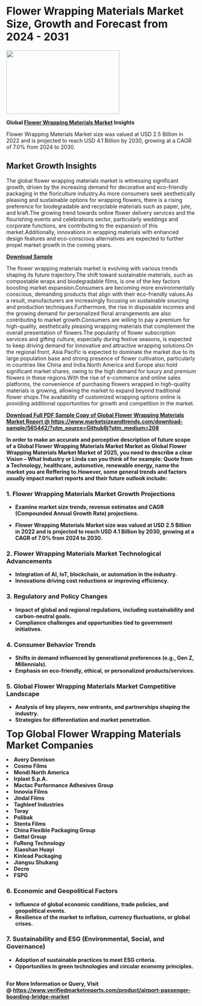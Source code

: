 <H1>Flower Wrapping Materials Market Size, Growth and Forecast from 2024 - 2031</H1><img class="aligncenter size-medium wp-image-584254" src="https://thirdeyenews.in/wp-content/uploads/2024/09/Global-Market-Research-300x168.jpeg" alt="" width="300" height="168" /><p><strong>Global&nbsp;<a href="https://www.marketsizeandtrends.com/download-sample/565442/?utm_source=Github8j?utm_medium=208">Flower Wrapping Materials Market</a> Insights</strong></p><p>Flower Wrapping Materials Market size was valued at USD 2.5 Billion in 2022 and is projected to reach USD 4.1 Billion by 2030, growing at a CAGR of 7.0% from 2024 to 2030.</p><p><h2>Market Growth Insights</h2> <p>The global flower wrapping materials market is witnessing significant growth, driven by the increasing demand for decorative and eco-friendly packaging in the floriculture industry.As more consumers seek aesthetically pleasing and sustainable options for wrapping flowers, there is a rising preference for biodegradable and recyclable materials such as paper, jute, and kraft.The growing trend towards online flower delivery services and the flourishing events and celebrations sector, particularly weddings and corporate functions, are contributing to the expansion of this market.Additionally, innovations in wrapping materials with enhanced design features and eco-conscious alternatives are expected to further propel market growth in the coming years.</p> <p><strong><a href="#">Download Sample</a></strong></p> <p>The flower wrapping materials market is evolving with various trends shaping its future trajectory.The shift toward sustainable materials, such as compostable wraps and biodegradable films, is one of the key factors boosting market expansion.Consumers are becoming more environmentally conscious, demanding products that align with their eco-friendly values.As a result, manufacturers are increasingly focusing on sustainable sourcing and production techniques.Furthermore, the rise in disposable incomes and the growing demand for personalized floral arrangements are also contributing to market growth.Consumers are willing to pay a premium for high-quality, aesthetically pleasing wrapping materials that complement the overall presentation of flowers.The popularity of flower subscription services and gifting culture, especially during festive seasons, is expected to keep driving demand for innovative and attractive wrapping solutions.On the regional front, Asia Pacific is expected to dominate the market due to its large population base and strong presence of flower cultivation, particularly in countries like China and India.North America and Europe also hold significant market shares, owing to the high demand for luxury and premium flowers in these regions.With the rise of e-commerce and online sales platforms, the convenience of purchasing flowers wrapped in high-quality materials is growing, allowing the market to expand beyond traditional flower shops.The availability of customized wrapping options online is providing additional opportunities for growth and competition in the market.<p><strong><a href="#"></p><p><span class=""><strong>Download Full PDF Sample Copy of Global Flower Wrapping Materials Market Report</strong> @ <a href="https://www.marketsizeandtrends.com/download-sample/565442/?utm_source=Github8j?utm_medium=208" target="_blank">https://www.marketsizeandtrends.com/download-sample/565442/?utm_source=Github8j?utm_medium=208</a></span></p><p>In order to make an accurate and perceptive description of future scope of a Global&nbsp;Flower Wrapping Materials Market Market as Global&nbsp;Flower Wrapping Materials Market Market of 2025, you need to describe a clear Vision &ndash; What Industry or Linda can you think of for example: Quote from a Technology, healthcare, automotive, renewable energy, name the market you are Reffering to.However, some general trends and factors usually impact market reports and their future outlook include:</p><h3>1.&nbsp;<strong>Flower Wrapping Materials Market Growth Projections</strong></h3><ul><li>Examine market size trends, revenue estimates and CAGR (Compounded Annual Growth Rate) projections.</li><li><p>Flower Wrapping Materials Market size was valued at USD 2.5 Billion in 2022 and is projected to reach USD 4.1 Billion by 2030, growing at a CAGR of 7.0% from 2024 to 2030.</p></li></ul><h3>2.&nbsp;<strong>Flower Wrapping Materials Market Technological Advancements</strong></h3><ul><li>Integration of AI, IoT, blockchain, or automation in the industry.</li><li>Innovations driving cost reductions or improving efficiency.</li></ul><h3>3.&nbsp;<strong>Regulatory and Policy Changes</strong></h3><ul><li>Impact of global and regional regulations, including sustainability and carbon-neutral goals.</li><li>Compliance challenges and opportunities tied to government initiatives.</li></ul><h3>4.&nbsp;<strong>Consumer Behavior Trends</strong></h3><ul><li>Shifts in demand influenced by generational preferences (e.g., Gen Z, Millennials).</li><li>Emphasis on eco-friendly, ethical, or personalized products/services.</li></ul><h3>5.&nbsp;<strong>Global Flower Wrapping Materials Market Competitive Landscape</strong></h3><ul><li>Analysis of key players, new entrants, and partnerships shaping the industry.</li><li>Strategies for differentiation and market penetration.</li></ul><p data-pm-slice="1 1 []"><span style="color: inherit; font-family: inherit; font-size: 25px;">Top Global Flower Wrapping Materials Market Companies</span></p><div class="" data-test-id=""><p><li>Avery Dennison</li><li> Cosmo Films</li><li> Mondi North America</li><li> Irplast S.p.A.</li><li> Mactac Performance Adhesives Group</li><li> Innovia Films</li><li> Jindal Films</li><li> Taghleef Industries</li><li> Toray</li><li> Polibak</li><li> Stenta Films</li><li> China Flexible Packaging Group</li><li> Gettel Group</li><li> FuRong Technology</li><li> Xiaoshan Huayi</li><li> Kinlead Packaging</li><li> Jiangsu Shukang</li><li> Decro</li><li> FSPG</li></p></div><h3>6.&nbsp;<strong>Economic and Geopolitical Factors</strong></h3><ul><li>Influence of global economic conditions, trade policies, and geopolitical events.</li><li>Resilience of the market to inflation, currency fluctuations, or global crises.</li></ul><h3>7.&nbsp;<strong>Sustainability and ESG (Environmental, Social, and Governance)</strong></h3><ul><li>Adoption of sustainable practices to meet ESG criteria.</li><li>Opportunities in green technologies and circular economy principles.</li></ul><h2><strong style="font-size: 14px;">For More Information or Query, Visit @&nbsp;</strong><a style="background-color: #ffffff; font-size: 14px;" href="https://www.marketsizeandtrends.com/report/flower-wrapping-materials-market/" target="_blank">https://www.verifiedmarketreports.com/product/airport-passenger-boarding-bridge-market</a></h2>